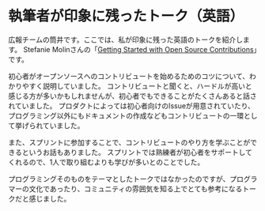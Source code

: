 # 執筆者が印象に残ったトーク（英語）
広報チームの筒井です。ここでは、私が印象に残った英語のトークを紹介します。
Stefanie Molinさんの「[Getting Started with Open Source Contributions](https://2024.pycon.jp/ja/talk/LCHGZJ)」です。

初心者がオープンソースへのコントリビュートを始めるためのコツについて、わかりやすく説明していました。
コントリビュートと聞くと、ハードルが高いと感じる方が多いかもしれませんが、初心者でもできることがたくさんあると話されていました。
プロダクトによっては初心者向けのIssueが用意されていたり、プログラミング以外にもドキュメントの作成などもコントリビュートの一環として挙げられていました。

また、スプリントに参加することで、コントリビュートのやり方を学ぶことができるというお話もありました。
スプリントでは熟練者が初心者をサポートしてくれるので、1人で取り組むよりも学びが多いとのことでした。

プログラミングそのものをテーマとしたトークではなかったのですが、プログラマーの文化であったり、コミュニティの雰囲気を知る上でとても参考になるトークだと感じました。
